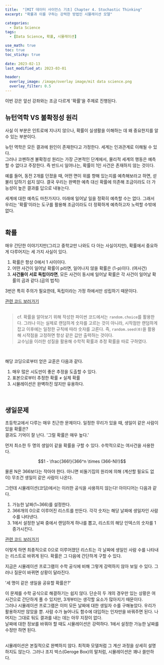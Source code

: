 ```yaml
---
title:  "[MIT 데이터 사이언스 기초] Chapter 4. Stochastic Thinking"
excerpt: "확률과 이를 구하는 강력한 방법인 시뮬레이션 모델"

categories:
  - Data Science
tags:
  - [Data Science, 확률, 시뮬레이션]

use_math: true
toc: true
toc_sticky: true
 
date: 2023-02-13
last_modified_at: 2023-03-01

header:
  overlay_image: /image/overlay image/mit data science.png
  overlay_filter: 0.5
---
```


이번 강은 앞선 강좌와는 조금 다르게 '확률'을 주제로 진행된다.

## 뉴턴역학  VS 불확정성 원리
사실 이 부분은 인트로에 지나지 않으나, 확률이 실생활을 이해하는 데 왜 중요한지를 알 수 있는 부분이다.    

뉴턴 역학은 모든 결과에 원인이 존재한다고 가정한다. 세계는 인과관계로 이해될 수 있다.   
그러나 코펜하겐 불확정성 원리는 가장 근본적인 단계에서, 물리적 세계의 행동은 예측할 수 없다고 주장한다. 즉 반드시 일어나는, 확률이 1인 사건은 존재하지 않는 것이다.     

예를 들어, 동전 2개를 던졌을 때, 어떤 면이 위를 향해 있는지를 예측해보라고 하면, 섣불리 답하기 쉽지 않다. 결국 우리는 완벽한 예측 대신 확률에 의존해 조금이라도 더 가능성이 높은 결과를 답으로 내놓는다.    

세계에 대한 예측도 마찬가지다. 미래에 일어날 일을 정확히 예측할 수는 없다. 그래서 우리는 '확률'이라는 도구를 활용해 조금이라도 더 정확하게 예측하고자 노력할 수밖에 없다.   
<br/>

## 확률
매우 간단한 이야기지만(그리고 중학교만 나와도 다 아는 사실이지만), 확률에서 중요하게 다루어지는 세 가지 사실이 있다.    
1. 확률은 항상 0에서 1 사이이다.
2. 어떤 사건이 일어날 확률이 p라면, 일어나지 않을 확률은 (1-p)이다. (여사건)
3. **사건들이 서로 독립이라면**, 모든 사건이 동시에 일어날 확률은 각 사건이 일어날 확률의 곱과 같다.(곱의 법칙)   

3번은 특히 주의가 필요한데, 독립이라는 가정 하에서만 성립하기 때문이다.     

[관련 코드 보러가기](https://github.com/Hyun3246/Code-Warehouse/tree/main/MIT%20%EB%8D%B0%EC%9D%B4%ED%84%B0%20%EC%82%AC%EC%9D%B4%EC%96%B8%EC%8A%A4%20%EA%B8%B0%EC%B4%88)   
<br/>
> cf. 확률을 알아보기 위해 작성한 파이썬 코드에서는 `random.choice`를 활용한다. 그러나 이는 실제로 랜덤하게 숫자를 고르는 것이 아니라, 시작점만 랜덤하게 잡고 이후에는 일정한 규칙에 따라 숫자를 고른다. 즉, `random.seed(0)`을 활용해 시작점을 고정하면 항상 같은 값만 출력하는 것이다.   
교수님을 이러한 성질을 활용해 수학적 확률과 추정 확률을 따로 구하였다. 
<br/>

해당 코딩으로부터 얻은 교훈은 다음과 같다.  
1. 매우 많은 시도만이 좋은 추정을 도출할 수 있다.
2. 표본으로부터 추정한 확률 $\neq$ 실제 확률
3. 시뮬레이션은 완벽하진 않지만 유용하다.

<br/>

## 생일문제
초등학교에서 다루는 매우 친근한 문제이다. 일정한 무리가 있을 때, 생일이 같은 사람이 있을 확률은?    
결과도 기억이 잘 난다. '그럴 확률은 매우 높다.'

먼저 최소한 두 명의 생일이 같을 확률을 구할 수 있다. 수학적으로는 여사건을 사용한다.    

$$1 - \frac{366!}{366^n \times (366-N)!}$$    

물론 N은 366보다는 작아야 한다. 아니면 비둘기집의 원리에 의해 (계산할 필요도 없이) 무조건 생일이 같은 사람이 나온다.    

그런데 시뮬레이션(코딩)에서는 이러한 공식을 사용하지 않는다! 아이디어는 다음과 같다.    
1. 가능한 날짜(1~366)를 설정한다.
2. 366개의 0으로 이루어진 리스트를 만든다. 각각 숫자는 해당 날짜에 생일자인 사람 수를 나타낸다.
3. 1에서 설정한 날짜 중에서 랜덤하게 하나를 뽑고, 리스트의 해당 인덱스의 숫자를 1 증가시킨다.

[관련 코드 보러가기](https://github.com/Hyun3246/Code-Warehouse/tree/main/MIT%20%EB%8D%B0%EC%9D%B4%ED%84%B0%20%EC%82%AC%EC%9D%B4%EC%96%B8%EC%8A%A4%20%EA%B8%B0%EC%B4%88)

이렇게 하면 최종적으로 0으로 이루어졌던 리스트는 각 날짜에 생일인 사람 수를 나타내는 리스트로 바뀌게 된다. 확률은 그 다음에 간단하게 구할 수 있다.      

지금은 시뮬레이션 프로그램이 수학 공식에 비해 그렇게 강력하지 않아 보일 수 있다. 그러나 질문이 바뀌면 상황이 달라진다.     

'세 명이 같은 생일을 공유할 확률은?'    

이 문제를 수학 공식으로 해결하기는 쉽지 않다. 단순히 두 개의 경우만 있는 상황은 여사건으로 간단하게 풀 수 있지만, 3개부터는 생각할 요소가 많아지기 때문이다.    
그러나 시뮬레이션 프로그램은 이미 모든 날짜에 대한 생일자 수를 구해놓았다. 우리가 활용하지만 않았을 뿐. 사람 수가 늘어나도 함수에 대입하는 인자만을 바꿔주면 된다. 나머지는 그대로 둬도 결과를 내는 데는 아무 지장이 없다.      
날짜에 대한 정보를 바꿔야 할 때도 시뮬레이션은 강력하다. 1에서 설정한 가능한 날짜를 수정만 하면 된다.       
<br/>

시뮬레이션은 본질적으로 완벽하지 않다. 최적화 모델처럼 그 계산 과정을 상세히 설명하지도 않는다. 그러나 조지 박스(Geroge Box)의 말처럼, 시뮬레이션은 꽤나 쓸만하다.
